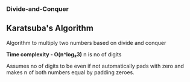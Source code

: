 ### Divide-and-Conquer

## Karatsuba's Algorithm

Algorithm to multiply two numbers based on divide and conquer

**Time complexity - O(n^log₂3)**
   n is no of digits

Assumes no of digits to be even if not automatically pads with zero and makes n of both numbers equal by padding zeroes.

